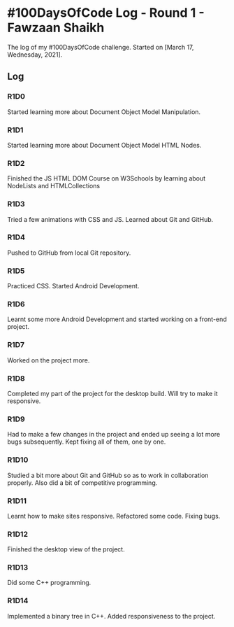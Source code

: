 # #100DaysOfCode Log - Round 1 - Fawzaan Shaikh

The log of my #100DaysOfCode challenge. Started on [March 17, Wednesday, 2021].

## Log

### R1D0 
Started learning more about Document Object Model Manipulation.

### R1D1 
Started learning more about Document Object Model HTML Nodes.

### R1D2
Finished the JS HTML DOM Course on W3Schools by learning about NodeLists and HTMLCollections

### R1D3
Tried a few animations with CSS and JS. Learned about Git and GitHub.

### R1D4
Pushed to GitHub from local Git repository.

### R1D5
Practiced CSS. Started Android Development.

### R1D6
Learnt some more Android Development and started working on a front-end project. 

### R1D7
Worked on the project more.

### R1D8
Completed my part of the project for the desktop build. Will try to make it responsive.

### R1D9
Had to make a few changes in the project and ended up seeing a lot more bugs subsequently. Kept fixing all of them, one by one.

### R1D10
Studied a bit more about Git and GitHub so as to work in collaboration properly. Also did a bit of competitive programming.

### R1D11
Learnt how to make sites responsive. Refactored some code. Fixing bugs.

### R1D12
Finished the desktop view of the project.

### R1D13
Did some C++ programming.

### R1D14
Implemented a binary tree in C++. Added responsiveness to the project.
